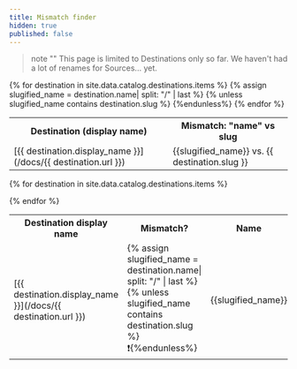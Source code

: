 ```yaml
---
title: Mismatch finder
hidden: true
published: false
---
```



> note ""
> This page is limited to Destinations only so far. We haven't had a lot of renames for Sources... yet.

<table>
<tr>
  <th> Destination (display name)</th>
  <th> Mismatch: "name" vs slug </th>
</tr>
{% for destination in site.data.catalog.destinations.items %}
{% assign slugified_name = destination.name| split: "/" | last %} {% unless slugified_name contains destination.slug %}
  <tr><td>[{{ destination.display_name }}](/docs/{{ destination.url }})</td>
  <td>{{slugified_name}} vs. {{ destination.slug }} </td></tr>{%endunless%}
{% endfor %}
</table>


<table>
<tr>
  <th> Destination display name </th>
  <th> Mismatch? </th>
  <th> Name </th>
  <th> Slug </th>
</tr>

{% for destination in site.data.catalog.destinations.items %}
<tr>
  <td>[{{ destination.display_name }}](/docs/{{ destination.url }})</td>
  <td>{% assign slugified_name = destination.name| split: "/" | last %} {% unless slugified_name contains destination.slug %}❗️{%endunless%}</td>
  <td>{{slugified_name}} </td>
  <td>{{ destination.slug }}</td>
</tr>
{% endfor %}
</table>
